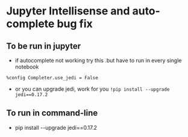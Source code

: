 # Jupyter Intellisense and auto-complete bug fix

## To be run in jupyter 
- if autocomplete not working try this .but have to run in every single notebook

`%config Completer.use_jedi = False`

-  or you can upgrade jedi, work for you
`!pip install --upgrade jedi==0.17.2`

## To run in command-line
- pip install --upgrade jedi==0.17.2
